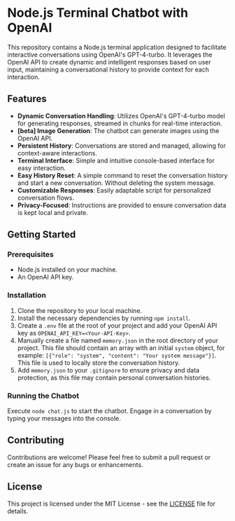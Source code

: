 # Node.js Terminal Chatbot with OpenAI

This repository contains a Node.js terminal application designed to facilitate interactive conversations using OpenAI's GPT-4-turbo. It leverages the OpenAI API to create dynamic and intelligent responses based on user input, maintaining a conversational history to provide context for each interaction.

## Features

-   **Dynamic Conversation Handling**: Utilizes OpenAI's GPT-4-turbo model for generating responses, streamed in chunks for real-time interaction.
- **[beta] Image Generation**: The chatbot can generate images using the OpenAI API.
-   **Persistent History**: Conversations are stored and managed, allowing for context-aware interactions.
-   **Terminal Interface**: Simple and intuitive console-based interface for easy interaction.
-   **Easy History Reset**: A simple command to reset the conversation history and start a new conversation. Without deleting the system message.
-   **Customizable Responses**: Easily adaptable script for personalized conversation flows.
-   **Privacy-Focused**: Instructions are provided to ensure conversation data is kept local and private.

## Getting Started

### Prerequisites

-   Node.js installed on your machine.
-   An OpenAI API key.

### Installation

1. Clone the repository to your local machine.
2. Install the necessary dependencies by running `npm install`.
3. Create a `.env` file at the root of your project and add your OpenAI API key as `OPENAI_API_KEY=<Your-API-Key>`.
4. Manually create a file named `memory.json` in the root directory of your project. This file should contain an array with an initial `system` object, for example: `[{"role": "system", "content": "Your system message"}]`. This file is used to locally store the conversation history.
5. Add `memory.json` to your `.gitignore` to ensure privacy and data protection, as this file may contain personal conversation histories.

### Running the Chatbot

Execute `node chat.js` to start the chatbot. Engage in a conversation by typing your messages into the console.

## Contributing

Contributions are welcome! Please feel free to submit a pull request or create an issue for any bugs or enhancements.

## License

This project is licensed under the MIT License - see the [LICENSE](LICENSE) file for details.
